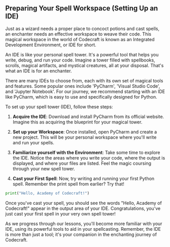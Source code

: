 ## Preparing Your Spell Workspace (Setting Up an IDE)

Just as a wizard needs a proper place to concoct potions and cast spells, an enchanter needs an effective workspace to weave their code. This magical workspace in the world of Codecraft is known as an Integrated Development Environment, or IDE for short.

An IDE is like your personal spell tower. It's a powerful tool that helps you write, debug, and run your code. Imagine a tower filled with spellbooks, scrolls, magical artifacts, and mystical creatures, all at your disposal. That's what an IDE is for an enchanter.

There are many IDEs to choose from, each with its own set of magical tools and features. Some popular ones include 'PyCharm', 'Visual Studio Code', and 'Jupyter Notebook'. For our journey, we recommend starting with an IDE like PyCharm, which is easy to use and specifically designed for Python.

To set up your spell tower (IDE), follow these steps:

1. **Acquire the IDE**: Download and install PyCharm from its official website. Imagine this as acquiring the blueprint for your magical tower.

2. **Set up your Workspace**: Once installed, open PyCharm and create a new project. This will be your personal workspace where you'll write and run your spells.

3. **Familiarize yourself with the Environment**: Take some time to explore the IDE. Notice the areas where you write your code, where the output is displayed, and where your files are listed. Feel the magic coursing through your new spell tower.

4. **Cast your First Spell**: Now, try writing and running your first Python spell. Remember the print spell from earlier? Try that!

```python
print("Hello, Academy of Codecraft!")
```

Once you've cast your spell, you should see the words "Hello, Academy of Codecraft!" appear in the output area of your IDE. Congratulations, you've just cast your first spell in your very own spell tower!

As we progress through our lessons, you'll become more familiar with your IDE, using its powerful tools to aid in your spellcasting. Remember, the IDE is more than just a tool; it's your companion in the enchanting journey of Codecraft.